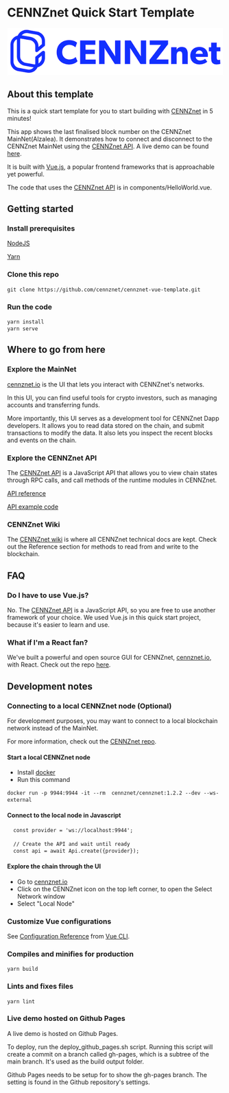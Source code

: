 # CENNZnet Quick Start Template

![CENNZnet logo](./src/assets/logo.png)

## About this template
This is a quick start template for you to start building with [CENNZnet](https://cennz.net/) in 5 minutes!

This app shows the last finalised block number on the CENNZnet MainNet(Alzalea). It demonstrates how to connect and disconnect to the CENNZnet MainNet using the [CENNZnet API](https://github.com/cennznet/api.js). A live demo can be found [here](https://cennznet.js.org/cennznet-vue-template/).

It is built with [Vue.js](https://vuejs.org/), a popular frontend frameworks that is approachable yet powerful.

The code that uses the [CENNZnet API](https://github.com/cennznet/api.js) is in components/HelloWorld.vue.


## Getting started

### Install prerequisites

[NodeJS](https://nodejs.org/en/)

[Yarn](https://classic.yarnpkg.com/en/)

### Clone this repo
```
git clone https://github.com/cennznet/cennznet-vue-template.git
```
### Run the code
```
yarn install
yarn serve
```

## Where to go from here

### Explore the MainNet
[cennznet.io](https://cennznet.io/#/landing) is the UI that lets you interact with CENNZnet's networks. 

In this UI, you can find useful tools for crypto investors, such as managing accounts and transferring funds.

More importantly, this UI serves as a development tool for CENNZnet Dapp developers. It allows you to read data stored on the chain, and submit transactions to modify the data. It also lets you inspect the recent blocks and events on the chain.

### Explore the CENNZnet API
The [CENNZnet API](https://github.com/cennznet/api.js) is a JavaScript API that allows you to view chain states through RPC calls, and call methods of the runtime modules in CENNZnet.

[API reference](https://github.com/cennznet/cennznet/wiki/Javascript-API-Reference)

[API example code](https://github.com/cennznet/api.js/tree/develop/docs/examples)

### CENNZnet Wiki
The [CENNZnet wiki](https://github.com/cennznet/cennznet/wiki) is where all CENNZnet technical docs are kept. Check out the Reference section for methods to read from and write to the blockchain.


## FAQ
### Do I have to use Vue.js?
No. The [CENNZnet API](https://github.com/cennznet/api.js) is a JavaScript API, so you are free to use another framework of your choice. We used Vue.js in this quick start project, because it's easier to learn and use.

### What if I'm a React fan?
We've built a powerful and open source GUI for CENNZnet, [cennznet.io](https://cennznet.io/#/landing), with React. Check out the repo [here](https://github.com/cennznet/ui).

## Development notes

### Connecting to a local CENNZnet node (Optional)

For development purposes, you may want to connect to a local blockchain network instead of the MainNet.

For more information, check out the [CENNZnet repo](https://github.com/cennznet/cennznet).

#### Start a local CENNZnet node
* Install [docker](https://www.docker.com/get-started)
* Run this command
```
docker run -p 9944:9944 -it --rm  cennznet/cennznet:1.2.2 --dev --ws-external
```

#### Connect to the local node in Javascript
```
  const provider = 'ws://localhost:9944';

  // Create the API and wait until ready
  const api = await Api.create({provider});
```

#### Explore the chain through the UI
* Go to [cennznet.io](https://cennznet.io/#/landing) 
* Click on the CENNZnet icon on the top left corner, to open the Select Network window
* Select "Local Node"


### Customize Vue configurations
See [Configuration Reference](https://cli.vuejs.org/config/) from [Vue CLI](https://cli.vuejs.org/).

### Compiles and minifies for production
```
yarn build
```

### Lints and fixes files
```
yarn lint
```

### Live demo hosted on Github Pages

A live demo is hosted on Github Pages.

To deploy, run the deploy_github_pages.sh script.
Running this script will create a commit on a branch called gh-pages, which is a subtree of the main branch. It's used as the build output folder.

Github Pages needs to be setup for to show the gh-pages branch. The setting is found in the Github repository's settings.
